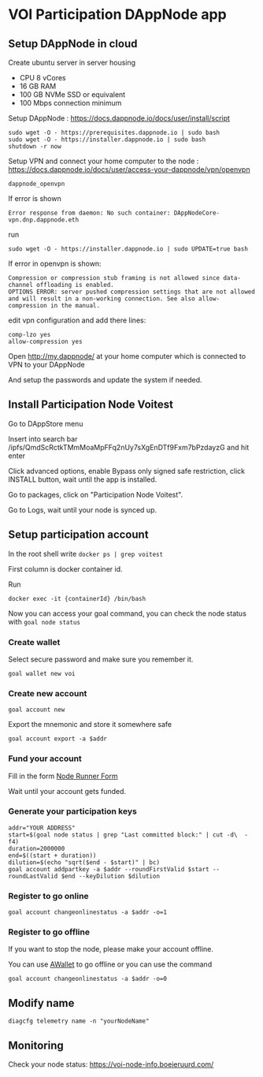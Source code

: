 # VOI Participation DAppNode app

## Setup DAppNode in cloud

Create ubuntu server in server housing

- CPU 8 vCores
- 16 GB RAM
- 100 GB NVMe SSD or equivalent
- 100 Mbps connection minimum

Setup DAppNode : https://docs.dappnode.io/docs/user/install/script

```
sudo wget -O - https://prerequisites.dappnode.io | sudo bash
sudo wget -O - https://installer.dappnode.io | sudo bash
shutdown -r now
```

Setup VPN and connect your home computer to the node : https://docs.dappnode.io/docs/user/access-your-dappnode/vpn/openvpn

```
dappnode_openvpn
```

If error is shown

```
Error response from daemon: No such container: DAppNodeCore-vpn.dnp.dappnode.eth
```

run

```
sudo wget -O - https://installer.dappnode.io | sudo UPDATE=true bash
```

If error in openvpn is shown:

```
Compression or compression stub framing is not allowed since data-channel offloading is enabled.
OPTIONS ERROR: server pushed compression settings that are not allowed and will result in a non-working connection. See also allow-compression in the manual.
```

edit vpn configuration and add there lines:

```
comp-lzo yes
allow-compression yes
```

Open http://my.dappnode/ at your home computer which is connected to VPN to your DAppNode

And setup the passwords and update the system if needed.

## Install Participation Node Voitest

Go to DAppStore menu

Insert into search bar /ipfs/QmdScRctkTMmMoaMpFFq2nUy7sXgEnDTf9Fxm7bPzdayzG and hit enter

Click advanced options, enable Bypass only signed safe restriction, click INSTALL button, wait until the app is installed.

Go to packages, click on "Participation Node Voitest".

Go to Logs, wait until your node is synced up.

## Setup participation account

In the root shell write `docker ps | grep voitest`

First column is docker container id.

Run 

```
docker exec -it {containerId} /bin/bash
```

Now you can access your goal command, you can check the node status with `goal node status`

### Create wallet

Select secure password and make sure you remember it.

```
goal wallet new voi
```

### Create new account

```
goal account new
```

Export the mnemonic and store it somewhere safe

```
goal account export -a $addr
```

### Fund your account

Fill in the form [Node Runner Form
](https://docs.google.com/forms/d/e/1FAIpQLSehNL0nNP0mtIXK5j615vxQtzz6QQpYUKHTVN4irN6YpHjXfg/viewform)

Wait until your account gets funded.

### Generate your participation keys

```
addr="YOUR ADDRESS"
start=$(goal node status | grep "Last committed block:" | cut -d\  -f4) 
duration=2000000
end=$((start + duration))
dilution=$(echo "sqrt($end - $start)" | bc)
goal account addpartkey -a $addr --roundFirstValid $start --roundLastValid $end --keyDilution $dilution
```

### Register to go online

```
goal account changeonlinestatus -a $addr -o=1 
```

### Register to go offline

If you want to stop the node, please make your account offline.

You can use [AWallet](https://www.a-wallet.net) to go offline or you can use the command

```
goal account changeonlinestatus -a $addr -o=0
```

## Modify name

```
diagcfg telemetry name -n "yourNodeName"
```

## Monitoring

Check your node status: https://voi-node-info.boeieruurd.com/


